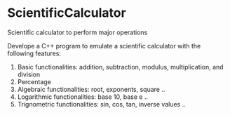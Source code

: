 # ScientificCalculator
Scientific calculator to perform major operations

Develope a C++ program to emulate a scientific calculator with the following features: 
1. Basic functionalities: addition, subtraction, modulus, multiplication, and division
2. Percentage 
3. Algebraic functionalities: root, exponents, square ..
4. Logarithmic functionalities: base 10, base e .. 
5. Trignometric functionalities: sin, cos, tan, inverse values ..